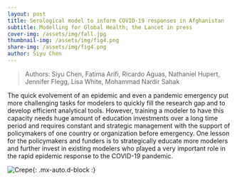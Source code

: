 ```yaml
---
layout: post
title: Serological model to inform COVID-19 responses in Afghanistan
subtitle: Modelling for Global Health; the Lancet in press
cover-img: /assets/img/fall.jpg
thumbnail-img: /assets/img/fig4.png
share-img: /assets/img/fig4.png
author: Siyu Chen
---
```

> Authors: Siyu Chen, Fatima Arifi, Ricardo Aguas, Nathaniel Hupert, Jennifer Flegg, Lisa White, Mohammad Nardir Sahak

The quick evolvement of an epidemic and even a pandemic emergency put more challenging tasks for modelers to quickly fill the research gap and to develop efficient analytical tools. However, training a modeler to have this capacity needs huge amount of education investments over a long time period and requires constant and strategic management with the support of policymakers of one country or organization before emergency. One lesson for the policymakers and funders is to strategically educate more modelers and further invest in existing modelers who played a very important role in the rapid epidemic response to the COVID-19 pandemic.

![Crepe](https://SiyuChenOxf.github.io/assets/img/fig9.png){: .mx-auto.d-block :}
